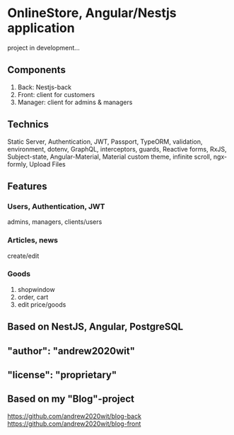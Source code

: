 # OnlineStore, Angular/Nestjs application

project in development...

## Components

1. Back: Nestjs-back
2. Front: client for customers
3. Manager: client for admins & managers

## Technics

Static Server, Authentication, JWT, Passport, TypeORM, validation, environment, dotenv, GraphQL, interceptors, guards, Reactive forms, RxJS, Subject-state, Angular-Material, Material custom theme, infinite scroll, ngx-formly, Upload Files

## Features

### Users, Authentication, JWT

admins, managers, clients/users

### Articles, news

create/edit

### Goods

1. shopwindow
2. order, cart
3. edit price/goods

## Based on NestJS, Angular, PostgreSQL

## "author": "andrew2020wit"

## "license": "proprietary"

## Based on my "Blog"-project

https://github.com/andrew2020wit/blog-back
https://github.com/andrew2020wit/blog-front
